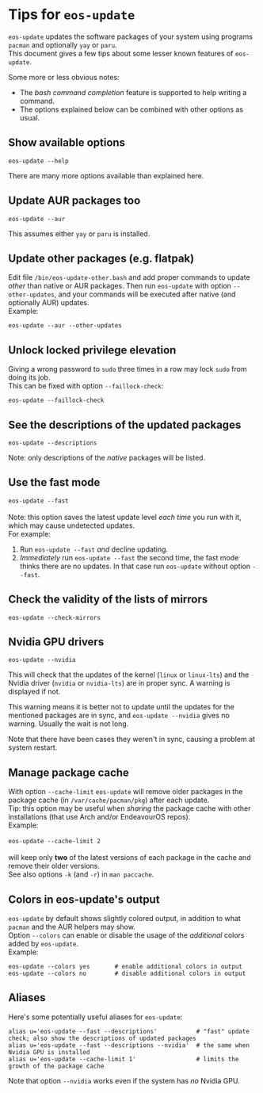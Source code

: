 # Tips for `eos-update`

`eos-update` updates the software packages of your system using
programs `pacman` and optionally `yay` or `paru`.<br>
This document gives a few tips about some lesser known features of `eos-update`.

Some more or less obvious notes:
- The *bash command completion* feature is supported to help writing a command.
- The options explained below can be combined with other options as usual.

## Show available options

`eos-update --help`

There are many more options available than explained here.

## Update AUR packages too

`eos-update --aur`

This assumes either `yay` or `paru` is installed.

## Update other packages (e.g. flatpak)

Edit file `/bin/eos-update-other.bash` and add proper commands to update *other* than native or AUR packages.
Then run `eos-update` with option `--other-updates`, and your commands will be executed after native (and optionally AUR) updates.<br>
Example:

`eos-update --aur --other-updates`

## Unlock locked privilege elevation

Giving a wrong password to `sudo` three times in a row may lock `sudo` from doing its job.<br>
This can be fixed with option `--faillock-check`:

`eos-update --faillock-check`

## See the descriptions of the updated packages

`eos-update --descriptions`

Note: only descriptions of the *native* packages will be listed.

## Use the fast mode

`eos-update --fast`<br><br>
Note: this option saves the latest update level *each time* you run with it,
which may cause undetected updates.<br>
For example:
1. Run `eos-update --fast` *and* decline updating.
2. *Immediately* run `eos-update --fast` the second time, the fast mode
thinks there are no updates. In that case
run `eos-update` without option `--fast`.

## Check the validity of the lists of mirrors

`eos-update --check-mirrors`

## Nvidia GPU drivers

`eos-update --nvidia`

This will check that the updates of the kernel (`linux` or `linux-lts`)
and the Nvidia driver (`nvidia` or `nvidia-lts`) are in proper sync.
A warning is displayed if not.

This warning means it is better not to update until
the updates for the mentioned packages are in sync,
and `eos-update --nvidia` gives no warning.
Usually the wait is not long.

Note that there have been cases they weren't in sync, causing a problem
at system restart.

## Manage package cache

With option `--cache-limit` `eos-update` will remove older packages in the package cache
(in `/var/cache/pacman/pkg`) after each update.
<br>
Tip: this option may be useful when *sharing* the package cache with other installations (that use
Arch and/or EndeavourOS repos).
<br>
Example:<br><br>
`eos-update --cache-limit 2`
<br><br>
will keep only **two** of the latest versions of each package in the cache and remove their older versions.<br>
See also options `-k` (and `-r`) in `man paccache`.

## Colors in eos-update's output

`eos-update` by default shows slightly colored output, in addition to what `pacman` and the AUR helpers may show.<br>
Option `--colors` can enable or disable the usage of the *additional* colors added by `eos-update`.<br>
Example:<br>
```
eos-update --colors yes       # enable additional colors in output
eos-update --colors no        # disable additional colors in output
```

## Aliases

Here's some potentially useful aliases for `eos-update`:
```
alias u='eos-update --fast --descriptions'           # "fast" update check; also show the descriptions of updated packages
alias u='eos-update --fast --descriptions --nvidia'  # the same when Nvidia GPU is installed
alias u='eos-update --cache-limit 1'                 # limits the growth of the package cache
```
Note that option `--nvidia` works even if the system has *no* Nvidia GPU.
